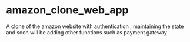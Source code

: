 # amazon_clone_web_app
A clone of the amazon website with authentication , maintaining the state and soon will be adding other functions such as payment gateway
